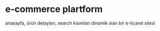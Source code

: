 # e-commerce plartform
anasayfa, ürün detayları, search kısımları dinamik olan bir e-ticaret sitesi
